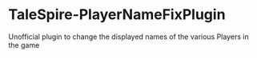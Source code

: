 # TaleSpire-PlayerNameFixPlugin
Unofficial plugin to change the displayed names of the various Players in the game
